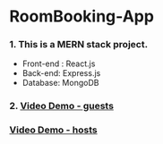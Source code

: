 # RoomBooking-App
### 1. This is a MERN stack project. 
* Front-end : React.js
* Back-end: Express.js
* Database: MongoDB
### 2. [Video Demo - guests](https://www.youtube.com/watch?v=MwGX0r70TtM)    
###    [Video Demo - hosts](https://www.youtube.com/watch?v=YfQ3RN2fCbU)
